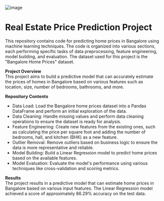 ![image](https://github.com/ModheS/Surabhi-Modhe/assets/140148709/223289f5-9d86-4dc4-97c1-103832306b73)

# Real Estate Price Prediction Project
This repository contains code for predicting home prices in Bangalore using machine learning techniques. The code is organized into various sections, each performing specific tasks of data preprocessing, feature engineering, model building, and evaluation. The dataset used for this project is the "Bangalore Home Prices" dataset.

**Project Overview**  
This project aims to build a predictive model that can accurately estimate the prices of homes in Bangalore based on various features such as location, size, number of bedrooms, bathrooms, and more.

**Repository Contents**
* Data Load: Load the Bangalore home prices dataset into a Pandas DataFrame and perform an initial exploration of the data.
* Data Cleaning: Handle missing values and perform data cleaning operations to ensure the dataset is ready for analysis.
* Feature Engineering: Create new features from the existing ones, such as calculating the price per square foot and adding the number of bedrooms, hall, and kitchen (BHK) as a new feature.
* Outlier Removal: Remove outliers based on business logic to ensure the data is more representative and reliable.
* Model Building: Build a Linear Regression model to predict home prices based on the available features.
* Model Evaluation: Evaluate the model's performance using various techniques like cross-validation and scoring metrics.

**Results**  
The project results in a predictive model that can estimate home prices in Bangalore based on various input features. The Linear Regression model achieved a score of approximately 86.29% accuracy on the test data.

